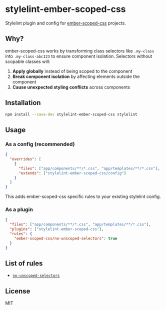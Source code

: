 # stylelint-ember-scoped-css

Stylelint plugin and config for [ember-scoped-css](https://github.com/soxhub/ember-scoped-css) projects.

## Why?

ember-scoped-css works by transforming class selectors like `.my-class` into `.my-class-abc123` to ensure component isolation. Selectors without scopable classes will:

1. **Apply globally** instead of being scoped to the component
2. **Break component isolation** by affecting elements outside the component
3. **Cause unexpected styling conflicts** across components

## Installation

```bash
npm install --save-dev stylelint-ember-scoped-css stylelint
```

## Usage

### As a config (recommended)

```json
{
  "overrides": [
    {
      "files": ["app/components/**/*.css", "app/templates/**/*.css"],
      "extends": ["stylelint-ember-scoped-css/config"]
    }
  ]
}
```

This adds ember-scoped-css specific rules to your existing stylelint config.

### As a plugin

```json
{
  "files": ["app/components/**/*.css", "app/templates/**/*.css"],
  "plugins": ["stylelint-ember-scoped-css"],
  "rules": {
    "ember-scoped-css/no-unscoped-selectors": true
  }
}
```

## List of rules

- [`no-unscoped-selectors`](./src/rules/no-unscoped-selectors/README.md)

## License

MIT
